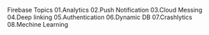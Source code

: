 Firebase Topics
01.Analytics
02.Push Notification
03.Cloud Messing 
04.Deep linking
05.Authentication
06.Dynamic DB
07.Crashlytics
08.Mechine Learning
